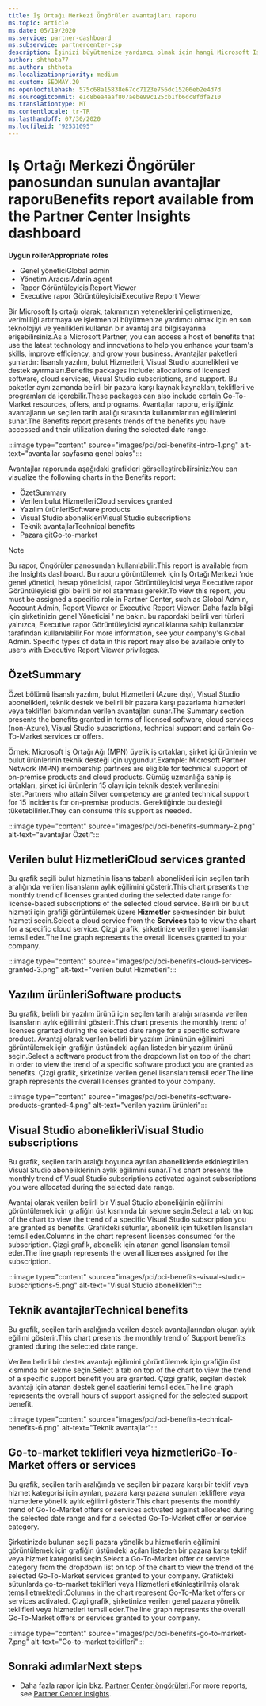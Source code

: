 ```yaml
---
title: İş Ortağı Merkezi Öngörüler avantajları raporu
ms.topic: article
ms.date: 05/19/2020
ms.service: partner-dashboard
ms.subservice: partnercenter-csp
description: İşinizi büyütmenize yardımcı olmak için hangi Microsoft Iş ortağı avantajlarına sahip olduğunu öğrenin, verimliliği artırın ve takımınızın yeteneklerini geliştirin.
author: shthota77
ms.author: shthota
ms.localizationpriority: medium
ms.custom: SEOMAY.20
ms.openlocfilehash: 575c68a15838e67cc7123e756dc15206eb2e4d7d
ms.sourcegitcommit: e1c8bea4aaf807aebe99c125cb1fb6dc8fdfa210
ms.translationtype: MT
ms.contentlocale: tr-TR
ms.lasthandoff: 07/30/2020
ms.locfileid: "92531095"
---
```

# <a name="benefits-report-available-from-the-partner-center-insights-dashboard"></a><span data-ttu-id="e9772-103">Iş Ortağı Merkezi Öngörüler panosundan sunulan avantajlar raporu</span><span class="sxs-lookup"><span data-stu-id="e9772-103">Benefits report available from the Partner Center Insights dashboard</span></span>

<span data-ttu-id="e9772-104">**Uygun roller**</span><span class="sxs-lookup"><span data-stu-id="e9772-104">**Appropriate roles**</span></span>

- <span data-ttu-id="e9772-105">Genel yönetici</span><span class="sxs-lookup"><span data-stu-id="e9772-105">Global admin</span></span>
- <span data-ttu-id="e9772-106">Yönetim Aracısı</span><span class="sxs-lookup"><span data-stu-id="e9772-106">Admin agent</span></span>
- <span data-ttu-id="e9772-107">Rapor Görüntüleyicisi</span><span class="sxs-lookup"><span data-stu-id="e9772-107">Report Viewer</span></span>
- <span data-ttu-id="e9772-108">Executive rapor Görüntüleyicisi</span><span class="sxs-lookup"><span data-stu-id="e9772-108">Executive Report Viewer</span></span>

<span data-ttu-id="e9772-109">Bir Microsoft Iş ortağı olarak, takımınızın yeteneklerini geliştirmenize, verimliliği artırmaya ve işletmenizi büyütmenize yardımcı olmak için en son teknolojiyi ve yenilikleri kullanan bir avantaj ana bilgisayarına erişebilirsiniz.</span><span class="sxs-lookup"><span data-stu-id="e9772-109">As a Microsoft Partner, you can access a host of benefits that use the latest technology and innovations to help you enhance your team's skills, improve efficiency, and grow your business.</span></span> <span data-ttu-id="e9772-110">Avantajlar paketleri şunlardır: lisanslı yazılım, bulut Hizmetleri, Visual Studio abonelikleri ve destek ayırmaları.</span><span class="sxs-lookup"><span data-stu-id="e9772-110">Benefits packages include: allocations of licensed software, cloud services, Visual Studio subscriptions, and support.</span></span> <span data-ttu-id="e9772-111">Bu paketler aynı zamanda belirli bir pazara karşı kaynak kaynakları, teklifleri ve programları da içerebilir.</span><span class="sxs-lookup"><span data-stu-id="e9772-111">These packages can also include certain Go-To-Market resources, offers, and programs.</span></span> <span data-ttu-id="e9772-112">Avantajlar raporu, eriştiğiniz avantajların ve seçilen tarih aralığı sırasında kullanımlarının eğilimlerini sunar.</span><span class="sxs-lookup"><span data-stu-id="e9772-112">The Benefits report presents trends of the benefits you have accessed and their utilization during the selected date range.</span></span>

:::image type="content" source="images/pci/pci-benefits-intro-1.png" alt-text="avantajlar sayfasına genel bakış":::

<span data-ttu-id="e9772-114">Avantajlar raporunda aşağıdaki grafikleri görselleştirebilirsiniz:</span><span class="sxs-lookup"><span data-stu-id="e9772-114">You can visualize the following charts in the Benefits report:</span></span>

- <span data-ttu-id="e9772-115">Özet</span><span class="sxs-lookup"><span data-stu-id="e9772-115">Summary</span></span>
- <span data-ttu-id="e9772-116">Verilen bulut Hizmetleri</span><span class="sxs-lookup"><span data-stu-id="e9772-116">Cloud services granted</span></span>
- <span data-ttu-id="e9772-117">Yazılım ürünleri</span><span class="sxs-lookup"><span data-stu-id="e9772-117">Software products</span></span>
- <span data-ttu-id="e9772-118">Visual Studio abonelikleri</span><span class="sxs-lookup"><span data-stu-id="e9772-118">Visual Studio subscriptions</span></span>
- <span data-ttu-id="e9772-119">Teknik avantajlar</span><span class="sxs-lookup"><span data-stu-id="e9772-119">Technical benefits</span></span>
- <span data-ttu-id="e9772-120">Pazara git</span><span class="sxs-lookup"><span data-stu-id="e9772-120">Go-to-market</span></span>

 > [!NOTE]
 > <span data-ttu-id="e9772-121">Bu rapor, Öngörüler panosundan kullanılabilir.</span><span class="sxs-lookup"><span data-stu-id="e9772-121">This report is available from the Insights dashboard.</span></span> <span data-ttu-id="e9772-122">Bu raporu görüntülemek için Iş Ortağı Merkezi 'nde genel yönetici, hesap yöneticisi, rapor Görüntüleyicisi veya Executive rapor Görüntüleyicisi gibi belirli bir rol atanması gerekir.</span><span class="sxs-lookup"><span data-stu-id="e9772-122">To view this report, you must be assigned a specific role in Partner Center, such as Global Admin, Account Admin, Report Viewer or Executive Report Viewer.</span></span> <span data-ttu-id="e9772-123">Daha fazla bilgi için şirketinizin genel Yöneticisi ' ne bakın. bu rapordaki belirli veri türleri yalnızca, Executive rapor Görüntüleyicisi ayrıcalıklarına sahip kullanıcılar tarafından kullanılabilir.</span><span class="sxs-lookup"><span data-stu-id="e9772-123">For more information, see your company's Global Admin. Specific types of data in this report may also be available only to users with Executive Report Viewer privileges.</span></span>

## <a name="summary"></a><span data-ttu-id="e9772-124">Özet</span><span class="sxs-lookup"><span data-stu-id="e9772-124">Summary</span></span>

<span data-ttu-id="e9772-125">Özet bölümü lisanslı yazılım, bulut Hizmetleri (Azure dışı), Visual Studio abonelikleri, teknik destek ve belirli bir pazara karşı pazarlama hizmetleri veya teklifleri bakımından verilen avantajları sunar.</span><span class="sxs-lookup"><span data-stu-id="e9772-125">The Summary section presents the benefits granted in terms of licensed software, cloud services (non-Azure), Visual Studio subscriptions, technical support and certain Go-To-Market services or offers.</span></span>

<span data-ttu-id="e9772-126">Örnek: Microsoft İş Ortağı Ağı (MPN) üyelik iş ortakları, şirket içi ürünlerin ve bulut ürünlerinin teknik desteği için uygundur.</span><span class="sxs-lookup"><span data-stu-id="e9772-126">Example: Microsoft Partner Network (MPN) membership partners are eligible for technical support of on-premise products and cloud products.</span></span> <span data-ttu-id="e9772-127">Gümüş uzmanlığa sahip iş ortakları, şirket içi ürünlerin 15 olayı için teknik destek verilmesini ister.</span><span class="sxs-lookup"><span data-stu-id="e9772-127">Partners who attain Silver competency are granted technical support for 15 incidents for on-premise products.</span></span> <span data-ttu-id="e9772-128">Gerektiğinde bu desteği tüketebilirler.</span><span class="sxs-lookup"><span data-stu-id="e9772-128">They can consume this support as needed.</span></span> 

:::image type="content" source="images/pci/pci-benefits-summary-2.png" alt-text="avantajlar Özeti":::

## <a name="cloud-services-granted"></a><span data-ttu-id="e9772-130">Verilen bulut Hizmetleri</span><span class="sxs-lookup"><span data-stu-id="e9772-130">Cloud services granted</span></span>

<span data-ttu-id="e9772-131">Bu grafik seçili bulut hizmetinin lisans tabanlı abonelikleri için seçilen tarih aralığında verilen lisansların aylık eğilimini gösterir.</span><span class="sxs-lookup"><span data-stu-id="e9772-131">This chart presents the monthly trend of licenses granted during the selected date range for license-based subscriptions of the selected cloud service.</span></span>
<span data-ttu-id="e9772-132">Belirli bir bulut hizmeti için grafiği görüntülemek üzere **Hizmetler** sekmesinden bir bulut hizmeti seçin.</span><span class="sxs-lookup"><span data-stu-id="e9772-132">Select a cloud service from the **Services** tab to view the chart for a specific cloud service.</span></span> <span data-ttu-id="e9772-133">Çizgi grafik, şirketinize verilen genel lisansları temsil eder.</span><span class="sxs-lookup"><span data-stu-id="e9772-133">The line graph represents the overall licenses granted to your company.</span></span>

:::image type="content" source="images/pci/pci-benefits-cloud-services-granted-3.png" alt-text="verilen bulut Hizmetleri":::

## <a name="software-products"></a><span data-ttu-id="e9772-135">Yazılım ürünleri</span><span class="sxs-lookup"><span data-stu-id="e9772-135">Software products</span></span>

<span data-ttu-id="e9772-136">Bu grafik, belirli bir yazılım ürünü için seçilen tarih aralığı sırasında verilen lisansların aylık eğilimini gösterir.</span><span class="sxs-lookup"><span data-stu-id="e9772-136">This chart presents the monthly trend of licenses granted during the selected date range for a specific software product.</span></span> <span data-ttu-id="e9772-137">Avantaj olarak verilen belirli bir yazılım ürününün eğilimini görüntülemek için grafiğin üstündeki açılan listeden bir yazılım ürünü seçin.</span><span class="sxs-lookup"><span data-stu-id="e9772-137">Select a software product from the dropdown list on top of the chart in order to view the trend of a specific software product you are granted as benefits.</span></span> <span data-ttu-id="e9772-138">Çizgi grafik, şirketinize verilen genel lisansları temsil eder.</span><span class="sxs-lookup"><span data-stu-id="e9772-138">The line graph represents the overall licenses granted to your company.</span></span>

:::image type="content" source="images/pci/pci-benefits-software-products-granted-4.png" alt-text="verilen yazılım ürünleri":::

## <a name="visual-studio-subscriptions"></a><span data-ttu-id="e9772-140">Visual Studio abonelikleri</span><span class="sxs-lookup"><span data-stu-id="e9772-140">Visual Studio subscriptions</span></span>

<span data-ttu-id="e9772-141">Bu grafik, seçilen tarih aralığı boyunca ayrılan aboneliklerde etkinleştirilen Visual Studio aboneliklerinin aylık eğilimini sunar.</span><span class="sxs-lookup"><span data-stu-id="e9772-141">This chart presents the monthly trend of Visual Studio subscriptions activated against subscriptions you were allocated during the selected date range.</span></span>

<span data-ttu-id="e9772-142">Avantaj olarak verilen belirli bir Visual Studio aboneliğinin eğilimini görüntülemek için grafiğin üst kısmında bir sekme seçin.</span><span class="sxs-lookup"><span data-stu-id="e9772-142">Select a tab on top of the chart to view the trend of a specific Visual Studio subscription you are granted as benefits.</span></span> <span data-ttu-id="e9772-143">Grafikteki sütunlar, abonelik için tüketilen lisansları temsil eder.</span><span class="sxs-lookup"><span data-stu-id="e9772-143">Columns in the chart represent licenses consumed for the subscription.</span></span> <span data-ttu-id="e9772-144">Çizgi grafik, abonelik için atanan genel lisansları temsil eder.</span><span class="sxs-lookup"><span data-stu-id="e9772-144">The line graph represents the overall licenses assigned for the subscription.</span></span>

:::image type="content" source="images/pci/pci-benefits-visual-studio-subscriptions-5.png" alt-text="Visual Studio abonelikleri":::

## <a name="technical-benefits"></a><span data-ttu-id="e9772-146">Teknik avantajlar</span><span class="sxs-lookup"><span data-stu-id="e9772-146">Technical benefits</span></span>

<span data-ttu-id="e9772-147">Bu grafik, seçilen tarih aralığında verilen destek avantajlarından oluşan aylık eğilimi gösterir.</span><span class="sxs-lookup"><span data-stu-id="e9772-147">This chart presents the monthly trend of Support benefits granted during the selected date range.</span></span>

<span data-ttu-id="e9772-148">Verilen belirli bir destek avantajı eğilimini görüntülemek için grafiğin üst kısmında bir sekme seçin.</span><span class="sxs-lookup"><span data-stu-id="e9772-148">Select a tab on top of the chart to view the trend of a specific support benefit you are granted.</span></span> <span data-ttu-id="e9772-149">Çizgi grafik, seçilen destek avantajı için atanan destek genel saatlerini temsil eder.</span><span class="sxs-lookup"><span data-stu-id="e9772-149">The line graph represents the overall hours of support assigned for the selected support benefit.</span></span>

:::image type="content" source="images/pci/pci-benefits-technical-benefits-6.png" alt-text="Teknik avantajlar":::

## <a name="go-to-market-offers-or-services"></a><span data-ttu-id="e9772-151">Go-to-market teklifleri veya hizmetleri</span><span class="sxs-lookup"><span data-stu-id="e9772-151">Go-To-Market offers or services</span></span>

<span data-ttu-id="e9772-152">Bu grafik, seçilen tarih aralığında ve seçilen bir pazara karşı bir teklif veya hizmet kategorisi için ayrılan, pazara karşı pazara sunulan tekliflere veya hizmetlere yönelik aylık eğilimi gösterir.</span><span class="sxs-lookup"><span data-stu-id="e9772-152">This chart presents the monthly trend of Go-To-Market offers or services activated against allocated during the selected date range and for a selected Go-To-Market offer or service category.</span></span>

<span data-ttu-id="e9772-153">Şirketinizde bulunan seçili pazara yönelik bu hizmetlerin eğilimini görüntülemek için grafiğin üstündeki açılan listeden bir pazara karşı teklif veya hizmet kategorisi seçin.</span><span class="sxs-lookup"><span data-stu-id="e9772-153">Select a Go-To-Market offer or service category from the dropdown list on top of the chart to view the trend of the selected Go-To-Market services granted to your company.</span></span> <span data-ttu-id="e9772-154">Grafikteki sütunlarda go-to-market teklifleri veya Hizmetleri etkinleştirilmiş olarak temsil etmektedir.</span><span class="sxs-lookup"><span data-stu-id="e9772-154">Columns in the chart represent Go-To-Market offers or services activated.</span></span> <span data-ttu-id="e9772-155">Çizgi grafik, şirketinize verilen genel pazara yönelik teklifleri veya hizmetleri temsil eder.</span><span class="sxs-lookup"><span data-stu-id="e9772-155">The line graph represents the overall Go-To-Market offers or services granted to your company.</span></span>

:::image type="content" source="images/pci/pci-benefits-go-to-market-7.png" alt-text="Go-to-market teklifleri":::

## <a name="next-steps"></a><span data-ttu-id="e9772-157">Sonraki adımlar</span><span class="sxs-lookup"><span data-stu-id="e9772-157">Next steps</span></span>

- <span data-ttu-id="e9772-158">Daha fazla rapor için bkz. [Partner Center öngörüleri](partner-center-insights.md).</span><span class="sxs-lookup"><span data-stu-id="e9772-158">For more reports, see [Partner Center Insights](partner-center-insights.md).</span></span>
